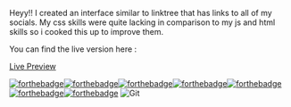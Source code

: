 Heyy!! I created an interface similar to linktree that has links to all of my socials. My css skills were quite lacking in comparison to my js and html skills so i cooked this up to improve them.


You can find the live version here :

[Live Preview](https://0takugod.github.io/my-socials/)


[![forthebadge](https://forthebadge.com/images/badges/built-with-love.svg)](https://forthebadge.com)[![forthebadge](https://forthebadge.com/images/badges/designed-in-ms-paint.svg)](https://forthebadge.com)[![forthebadge](https://forthebadge.com/images/badges/made-with-javascript.svg)](https://forthebadge.com)[![forthebadge](https://forthebadge.com/images/badges/makes-people-smile.svg)](https://forthebadge.com)[![forthebadge](https://forthebadge.com/images/badges/oooo-kill-em.svg)](https://forthebadge.com)[![forthebadge](https://forthebadge.com/images/badges/uses-css.svg)](https://forthebadge.com)[![forthebadge](https://forthebadge.com/images/badges/works-on-my-machine.svg)](https://forthebadge.com) ![Git](https://img.shields.io/badge/git-%23F05033.svg?style=for-the-badge&logo=git&logoColor=white)
